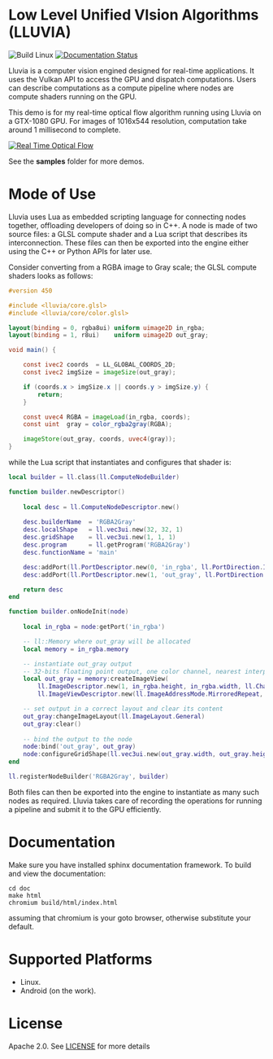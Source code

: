 # Low Level Unified VIsion Algorithms (LLUVIA)

![Build Linux](https://github.com/jadarve/lluvia/workflows/build/badge.svg) [![Documentation Status](https://readthedocs.org/projects/lluvia/badge/?version=latest)](https://lluvia.io/en/latest/?badge=latest)

Lluvia is a computer vision engined designed for real-time applications. It uses the Vulkan API to access the GPU and dispatch computations. Users can describe computations as a compute pipeline where nodes are compute shaders running on the GPU.

This demo is for my real-time optical flow algorithm running using Lluvia on a GTX-1080 GPU. For images of 1016x544 resolution, computation take around 1 millisecond to complete.

[![Real Time Optical Flow ](http://img.youtube.com/vi/mRZ6YdWb8fE/0.jpg)](https://youtu.be/mRZ6YdWb8fE)

See the **samples** folder for more demos.

# Mode of Use

Lluvia uses Lua as embedded scripting language for connecting nodes together, offloading developers of doing so in C++. A node is made of two source files: a GLSL compute shader and a Lua script that describes its interconnection. These files can then be exported into the engine either using the C++ or Python APIs for later use.

Consider converting from a RGBA image to Gray scale; the GLSL compute shaders looks as follows:

```GLSL
#version 450

#include <lluvia/core.glsl>
#include <lluvia/core/color.glsl>

layout(binding = 0, rgba8ui) uniform uimage2D in_rgba;
layout(binding = 1, r8ui)    uniform uimage2D out_gray;

void main() {

    const ivec2 coords  = LL_GLOBAL_COORDS_2D;
    const ivec2 imgSize = imageSize(out_gray);

    if (coords.x > imgSize.x || coords.y > imgSize.y) {
        return;
    }

    const uvec4 RGBA = imageLoad(in_rgba, coords);
    const uint  gray = color_rgba2gray(RGBA);

    imageStore(out_gray, coords, uvec4(gray));
}

```

while the Lua script that instantiates and configures that shader is:

```Lua
local builder = ll.class(ll.ComputeNodeBuilder)

function builder.newDescriptor() 
    
    local desc = ll.ComputeNodeDescriptor.new()
    
    desc.builderName  = 'RGBA2Gray'
    desc.localShape   = ll.vec3ui.new(32, 32, 1)
    desc.gridShape    = ll.vec3ui.new(1, 1, 1)
    desc.program      = ll.getProgram('RGBA2Gray')
    desc.functionName = 'main'

    desc:addPort(ll.PortDescriptor.new(0, 'in_rgba', ll.PortDirection.In, ll.PortType.ImageView))
    desc:addPort(ll.PortDescriptor.new(1, 'out_gray', ll.PortDirection.Out, ll.PortType.ImageView))

    return desc
end

function builder.onNodeInit(node)
    
    local in_rgba = node:getPort('in_rgba')

    -- ll::Memory where out_gray will be allocated
    local memory = in_rgba.memory

    -- instantiate out_gray output
    -- 32-bits floating point output, one color channel, nearest interpolation
    local out_gray = memory:createImageView(
        ll.ImageDescriptor.new(1, in_rgba.height, in_rgba.width, ll.ChannelCount.C1, ll.ChannelType.Float32),
        ll.ImageViewDescriptor.new(ll.ImageAddressMode.MirroredRepeat, ll.ImageFilterMode.Nearest, false, false))

    -- set output in a correct layout and clear its content
    out_gray:changeImageLayout(ll.ImageLayout.General)
    out_gray:clear()
    
    -- bind the output to the node
    node:bind('out_gray', out_gray)
    node:configureGridShape(ll.vec3ui.new(out_gray.width, out_gray.height, 1))
end

ll.registerNodeBuilder('RGBA2Gray', builder)

```

Both files can then be exported into the engine to instantiate as many such nodes as required. Lluvia takes care of recording the operations for running a pipeline and submit it to the GPU efficiently.

# Documentation

Make sure you have installed sphinx documentation framework. To build and view the documentation:

```console
cd doc
make html
chromium build/html/index.html
```
assuming that chromium is your goto browser, otherwise substitute your default.

# Supported Platforms

* Linux.
* Android (on the work).

# License

Apache 2.0. See [LICENSE](https://github.com/jadarve/lluvia/blob/master/LICENSE) for more details
